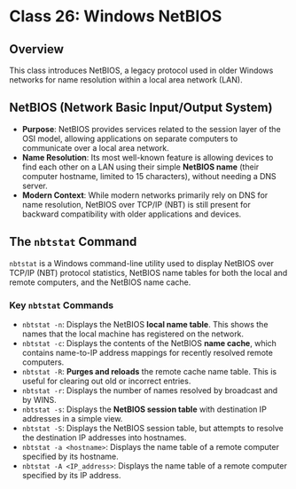# Class 26: Windows NetBIOS

## Overview

This class introduces NetBIOS, a legacy protocol used in older Windows networks for name resolution within a local area network (LAN).

## NetBIOS (Network Basic Input/Output System)

* **Purpose**: NetBIOS provides services related to the session layer of the OSI model, allowing applications on separate computers to communicate over a local area network.
* **Name Resolution**: Its most well-known feature is allowing devices to find each other on a LAN using their simple **NetBIOS name** (their computer hostname, limited to 15 characters), without needing a DNS server.
* **Modern Context**: While modern networks primarily rely on DNS for name resolution, NetBIOS over TCP/IP (NBT) is still present for backward compatibility with older applications and devices.

## The `nbtstat` Command

`nbtstat` is a Windows command-line utility used to display NetBIOS over TCP/IP (NBT) protocol statistics, NetBIOS name tables for both the local and remote computers, and the NetBIOS name cache.

### Key `nbtstat` Commands

* `nbtstat -n`: Displays the NetBIOS **local name table**. This shows the names that the local machine has registered on the network.
* `nbtstat -c`: Displays the contents of the NetBIOS **name cache**, which contains name-to-IP address mappings for recently resolved remote computers.
* `nbtstat -R`: **Purges and reloads** the remote cache name table. This is useful for clearing out old or incorrect entries.
* `nbtstat -r`: Displays the number of names resolved by broadcast and by WINS.
* `nbtstat -s`: Displays the **NetBIOS session table** with destination IP addresses in a simple view.
* `nbtstat -S`: Displays the NetBIOS session table, but attempts to resolve the destination IP addresses into hostnames.
* `nbtstat -a <hostname>`: Displays the name table of a remote computer specified by its hostname.
* `nbtstat -A <IP_address>`: Displays the name table of a remote computer specified by its IP address.

